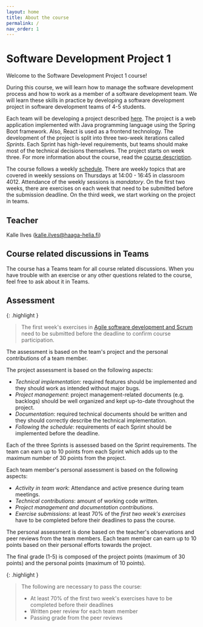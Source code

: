 ```yaml
---
layout: home
title: About the course
permalink: /
nav_order: 1
---
```


# Software Development Project 1

Welcome to the Software Development Project 1 course!

During this course, we will learn how to manage the software development process and how to work as a member of a software development team. We will learn these skills in practice by developing a software development project in software development teams of 4-5 students.

Each team will be developing a project described [here](/project-description). The project is a web application implemented with Java programming language using the Spring Boot framework. Also, React is used as a frontend technology. The development of the project is split into three two-week iterations called _Sprints_. Each Sprint has high-level requirements, but teams should make most of the technical decisions themselves. The project starts on week three. For more information about the course, read the [course description](https://opinto-opas.haaga-helia.fi/course_unit/SOF005AS3AE).

The course follows a weekly [schedule](/schedule). There are weekly topics that are covered in weekly sessions on Thursdays at 14:00 - 16:45 in classroom 4012. Attendance of the weekly sessions is _mandatory_. On the first two weeks, there are exercises on each week that need to be submitted before the submission deadline. On the third week, we start working on the project in teams.

## Teacher

Kalle Ilves (kalle.ilves@haaga-helia.fi)

## Course related discussions in Teams

The course has a Teams team for all course related discussions. When you have trouble with an exercise or any other questions related to the course, feel free to ask about it in Teams.

## Assessment

{: .highlight }

> The first week's exercises in [Agile software development and Scrum](/agile-software-development) need to be submitted before the deadline to confirm course participation.

The assessment is based on the team's project and the personal contributions of a team member.

The project assessment is based on the following aspects:

- _Technical implementation_: required features should be implemented and they should work as intended without major bugs.
- _Project management_: project management-related documents (e.g. backlogs) should be well organized and kept up-to-date throughout the project.
- _Documentation_: required technical documents should be written and they should correctly describe the technical implementation.
- _Following the schedule_: requirements of each Sprint should be implemented before the deadline.

Each of the three Sprints is assessed based on the Sprint requirements. The team can earn up to 10 points from each Sprint which adds up to the maximum number of 30 points from the project.

Each team member's personal assessment is based on the following aspects:

- _Activity in team work_: Attendance and active presence during team meetings.
- _Technical contributions_: amount of working code written.
- _Project management and documentation contributions_.
- _Exercise submissions_: at least 70% of the _first two week's exercises_ have to be completed before their deadlines to pass the course.

The personal assessment is done based on the teacher's observations and peer reviews from the team members. Each team member can earn up to 10 points based on their personal efforts towards the project.

The final grade (1-5) is composed of the project points (maximum of 30 points) and the personal points (maximum of 10 points).

{: .highlight }

> The following are necessary to pass the course:
>
> - At least 70% of the first two week's exercises have to be completed before their deadlines
> - Written peer review for each team member
> - Passing grade from the peer reviews
